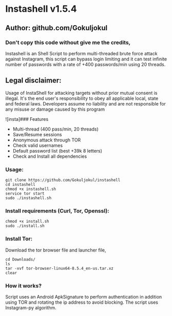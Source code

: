 # Instashell v1.5.4
## Author: github.com/Gokuljokul

### Don't copy this code without give me the credits, 
Instashell is an Shell Script to perform multi-threaded brute force attack against Instagram, this script can bypass login limiting and it can test infinite number of passwords with a rate of +400 passwords/min using 20 threads.

## Legal disclaimer:
Usage of InstaShell for attacking targets without prior mutual consent is illegal. It's the end user's responsibility to obey all applicable local, state and federal laws. Developers assume no liability and are not responsible for any misuse or damage caused by this program 

![insta]### Features
- Multi-thread (400 pass/min, 20 threads)
- Save/Resume sessions
- Anonymous attack through TOR
- Check valid usernames
- Default password list (best +39k 8 letters)
- Check and Install all dependencies

### Usage:
```
git clone https://github.com/Gokuljokul/instashell
cd instashell
chmod +x instashell.sh
service tor start
sudo ./instashell.sh
```

### Install requirements (Curl, Tor, Openssl):

```
chmod +x install.sh
sudo ./install.sh
```
### Install Tor:

Download the tor browser file and launcher file,

```
cd Downloads/
ls
tar -xvf tor-browser-linux64-8.5.4_en-us.tar.xz
clear
```


### How it works?

Script uses an Android ApkSignature to perform authentication in addition using TOR and rotating the ip address to avoid blocking. 
The script uses Instagram-py algorithm.
